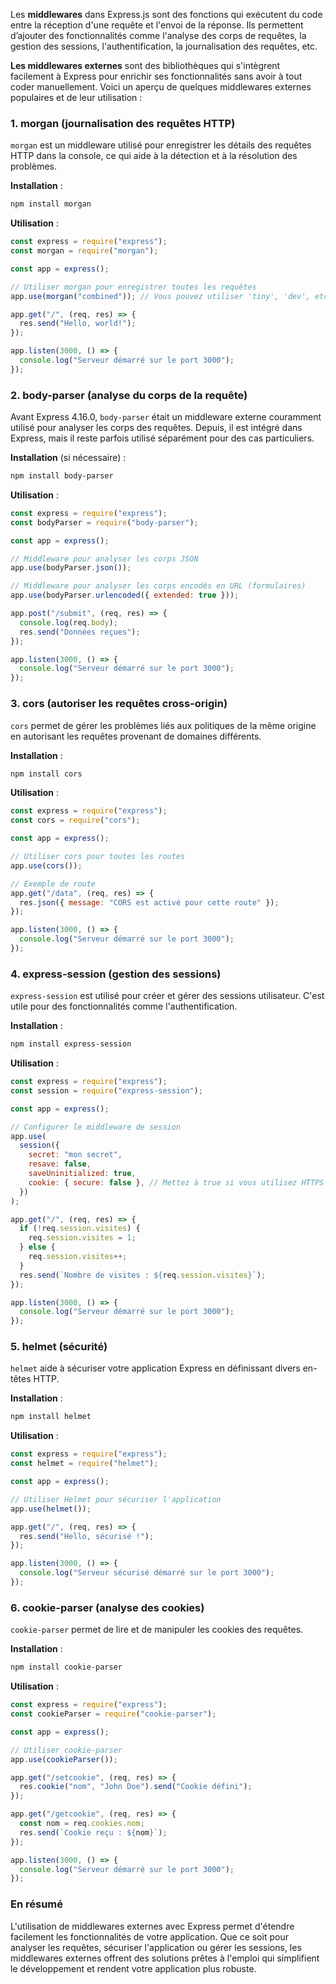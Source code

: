 Les **middlewares** dans Express.js sont des fonctions qui exécutent du code entre la réception d'une requête et l'envoi de la réponse. Ils permettent d’ajouter des fonctionnalités comme l'analyse des corps de requêtes, la gestion des sessions, l'authentification, la journalisation des requêtes, etc.

**Les middlewares externes** sont des bibliothèques qui s'intègrent facilement à Express pour enrichir ses fonctionnalités sans avoir à tout coder manuellement. Voici un aperçu de quelques middlewares externes populaires et de leur utilisation :

### 1. **morgan** (journalisation des requêtes HTTP)

`morgan` est un middleware utilisé pour enregistrer les détails des requêtes HTTP dans la console, ce qui aide à la détection et à la résolution des problèmes.

**Installation** :

```bash
npm install morgan
```

**Utilisation** :

```javascript
const express = require("express");
const morgan = require("morgan");

const app = express();

// Utiliser morgan pour enregistrer toutes les requêtes
app.use(morgan("combined")); // Vous pouvez utiliser 'tiny', 'dev', etc., pour différents formats

app.get("/", (req, res) => {
  res.send("Hello, world!");
});

app.listen(3000, () => {
  console.log("Serveur démarré sur le port 3000");
});
```

### 2. **body-parser** (analyse du corps de la requête)

Avant Express 4.16.0, `body-parser` était un middleware externe couramment utilisé pour analyser les corps des requêtes. Depuis, il est intégré dans Express, mais il reste parfois utilisé séparément pour des cas particuliers.

**Installation** (si nécessaire) :

```bash
npm install body-parser
```

**Utilisation** :

```javascript
const express = require("express");
const bodyParser = require("body-parser");

const app = express();

// Middleware pour analyser les corps JSON
app.use(bodyParser.json());

// Middleware pour analyser les corps encodés en URL (formulaires)
app.use(bodyParser.urlencoded({ extended: true }));

app.post("/submit", (req, res) => {
  console.log(req.body);
  res.send("Données reçues");
});

app.listen(3000, () => {
  console.log("Serveur démarré sur le port 3000");
});
```

### 3. **cors** (autoriser les requêtes cross-origin)

`cors` permet de gérer les problèmes liés aux politiques de la même origine en autorisant les requêtes provenant de domaines différents.

**Installation** :

```bash
npm install cors
```

**Utilisation** :

```javascript
const express = require("express");
const cors = require("cors");

const app = express();

// Utiliser cors pour toutes les routes
app.use(cors());

// Exemple de route
app.get("/data", (req, res) => {
  res.json({ message: "CORS est activé pour cette route" });
});

app.listen(3000, () => {
  console.log("Serveur démarré sur le port 3000");
});
```

### 4. **express-session** (gestion des sessions)

`express-session` est utilisé pour créer et gérer des sessions utilisateur. C'est utile pour des fonctionnalités comme l'authentification.

**Installation** :

```bash
npm install express-session
```

**Utilisation** :

```javascript
const express = require("express");
const session = require("express-session");

const app = express();

// Configurer le middleware de session
app.use(
  session({
    secret: "mon secret",
    resave: false,
    saveUninitialized: true,
    cookie: { secure: false }, // Mettez à true si vous utilisez HTTPS
  })
);

app.get("/", (req, res) => {
  if (!req.session.visites) {
    req.session.visites = 1;
  } else {
    req.session.visites++;
  }
  res.send(`Nombre de visites : ${req.session.visites}`);
});

app.listen(3000, () => {
  console.log("Serveur démarré sur le port 3000");
});
```

### 5. **helmet** (sécurité)

`helmet` aide à sécuriser votre application Express en définissant divers en-têtes HTTP.

**Installation** :

```bash
npm install helmet
```

**Utilisation** :

```javascript
const express = require("express");
const helmet = require("helmet");

const app = express();

// Utiliser Helmet pour sécuriser l'application
app.use(helmet());

app.get("/", (req, res) => {
  res.send("Hello, sécurisé !");
});

app.listen(3000, () => {
  console.log("Serveur sécurisé démarré sur le port 3000");
});
```

### 6. **cookie-parser** (analyse des cookies)

`cookie-parser` permet de lire et de manipuler les cookies des requêtes.

**Installation** :

```bash
npm install cookie-parser
```

**Utilisation** :

```javascript
const express = require("express");
const cookieParser = require("cookie-parser");

const app = express();

// Utiliser cookie-parser
app.use(cookieParser());

app.get("/setcookie", (req, res) => {
  res.cookie("nom", "John Doe").send("Cookie défini");
});

app.get("/getcookie", (req, res) => {
  const nom = req.cookies.nom;
  res.send(`Cookie reçu : ${nom}`);
});

app.listen(3000, () => {
  console.log("Serveur démarré sur le port 3000");
});
```

### En résumé

L'utilisation de middlewares externes avec Express permet d'étendre facilement les fonctionnalités de votre application. Que ce soit pour analyser les requêtes, sécuriser l'application ou gérer les sessions, les middlewares externes offrent des solutions prêtes à l'emploi qui simplifient le développement et rendent votre application plus robuste.
